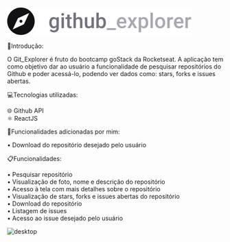 ![logo](https://github.com/Levils114/Git_Explore/blob/master/src/assets/logo.svg)

🔎Introdução: 
  
  O Git_Explorer é fruto do bootcamp goStack da Rocketseat. A aplicação tem como objetivo dar ao usuário a funcionalidade de       pesquisar repositórios do Github e poder acessá-lo, podendo ver dados como: stars, forks e issues abertas.
  
💻Tecnologias utilizadas:  
  
  🌐 Github API  
  ⚛️ ReactJS 
  
💭Funcionalidades adicionadas por mim:  
  
  • Download do repositório desejado pelo usuário
  
📋Funcionalidades:  

  • Pesquisar repositório  
  • Visualização de foto, nome e descrição do repositório  
  • Acesso à tela com mais detalhes sobre o repositório    
  • Visualização de stars, forks e issues abertas do repositório  
  • Download do repositório  
  • Listagem de issues  
  • Acesso ao issue desejado pelo usuário  
  
![desktop](https://github.com/Levils114/Git_Explorer/blob/master/src/assets/readme.png)  


